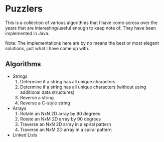 # Puzzlers

This is a collection of various algorithms that I have come across over the years that are interesting/useful enough to keep note of.
They have been implemented in Java.

Note: The implementations here are by no means the best or most elegant solutions, just what I have come up with.

## Algorithms

* Strings
  1. Determine if a string has all unique characters
  1. Determine if a string has all unique characters (without using additional data structures)
  1. Reverse a string
  1. Reverse a C-style string
* Arrays
  1. Rotate an NxN 2D array by 90 degrees
  1. Rotate an NxM 2D array by 90 degrees
  1. Traverse an NxN 2D array in a spiral pattern
  1. Traverse an NxM 2D array in a spiral pattern
* Linked Lists
